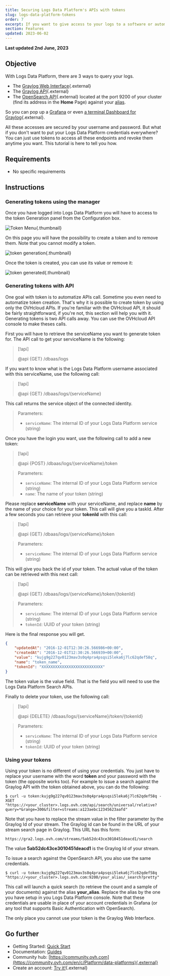 ```yaml
---
title: Securing Logs Data Platform's APIs with tokens
slug: logs-data-platform-tokens
order: 7
excerpt: If you want to give access to your logs to a software or automatize some tasks depending on your logs. You will maybe need to access them through the API. The most secure way to do this is to use tokens.
section: Features
updated: 2023-06-02
---
```


**Last updated 2nd June, 2023**

## Objective

With Logs Data Platform, there are 3 ways to query your logs.

- The [Graylog Web Interface](https://gra1.logs.ovh.com){.external}
- The [Graylog API](https://gra1.logs.ovh.com/api/api-browser/global/index.html#!/search47universal47relative/searchRelative){.external}
- The [OpenSearch API](https://opensearch.org/docs/latest/opensearch/query-dsl/index/){.external} located at the port 9200 of your cluster (find its address in the **Home** Page) against your [alias](/pages/platform/logs-data-platform/visualization_opensearch_dashboards).

So you can pop up a [Grafana](/pages/platform/logs-data-platform/visualization_grafana) or even [a terminal Dashboard for Graylog](https://github.com/Graylog2/cli-dashboard){.external}.

All these accesses are secured by your username and password. But what if you don't want to put your Logs Data Platform credentials everywhere? You can just use tokens to access all these endpoints and revoke them anytime you want. This tutorial is here to tell you how.


## Requirements

- No specific requirements


## Instructions

### Generating tokens using the manager

Once you have logged into Logs Data Platform you will have to access to the token Generation panel from the Configuration box.

![Token Menu](images/token_menu.png){.thumbnail}

On this page you will have the possibility to create a token and to remove them. Note that you cannot modify a token.

![token generation](images/token_generation.png){.thumbnail}

Once the token is created, you can use its value or remove it:

![token generated](images/token_generated.png){.thumbnail}

### Generating tokens with API

One goal with token is to automatize APIs call. Sometime you even need to automatize token creation. That's why it is possible to create token by using only the OVHcloud APIs. If you're familiar with the OVHcloud API, it should be fairly straightforward, if you're not, this section will help you with it. Generating tokens is two API calls away. You can use the OVHcloud API console to make theses calls.

First you will have to retrieve the serviceName you want to generate token for. The API call to get your serviceName is the following:

> [!api]
>
> @api {GET} /dbaas/logs
>


If you want to know what is the Logs Data Platform username associated with this serviceName, use the following call:


> [!api]
>
> @api {GET} /dbaas/logs/{serviceName}
>

This call returns the service object of the connected identity.


> Parameters:
>
> - `serviceName`: The internal ID of your Logs Data Platform service (string)

Once you have the login you want, use the following call to add a new token:


> [!api]
>
> @api {POST} /dbaas/logs/{serviceName}/token
>


> Parameters:
>
> - `serviceName`: The internal ID of your Logs Data Platform service (string)
> - `name`: The name of your token (string)
>

Please replace **serviceName** with your serviceName, and replace **name** by the name of your choice for your token. This call will give you a taskId. After a few seconds you can retrieve your **tokenId** with this call:

> [!api]
>
> @api {GET} /dbaas/logs/{serviceName}/token
>

> Parameters:
>
> - `serviceName`: The internal ID of your Logs Data Platform service (string)
>

This will give you back the id of your token. The actual value of the token can be retrieved with this next call:

> [!api]
>
> @api {GET} /dbaas/logs/{serviceName}/token/{tokenId}
>

> Parameters:
>
> - `serviceName`: The internal ID of your Logs Data Platform service (string)
> - `tokenId`: UUID of your token (string)

Here is the final response you will get.

```json
{
    "updatedAt": "2016-12-01T12:30:26.566986+00:00",
    "createdAt": "2016-12-01T12:30:26.566939+00:00",
    "value": "kujg9g227qv0123mav3s0q4pra4psqsi5leka6j7lc62qdef58q",
    "name": "token_name",
    "tokenId": "XXXXXXXXXXXXXXXXXXXXXXXXXXX"
}
```

The token value is the value field. That is the field you will need to use the Logs Data Platform Search APIs.

Finally to delete your token, use the following call:


> [!api]
>
> @api {DELETE} /dbaas/logs/{serviceName}/token/{tokenId}
>


> Parameters:
>
> - `serviceName`: The internal ID of your Logs Data Platform service (string)
> - `tokenId`: UUID of your token (string)
>

### Using your tokens

Using your token is no different of using your credentials. You just have to replace your username with the word **token** and your password with the token (the opposite works too).
For example to issue a search against the Graylog API with the token obtained above, you can do the following:


```shell-session
$ curl -u token:kujg9g227qv0123mav3s0q4pra4psqsi5leka6j7lc62qdef58q -XGET "https://<your_cluster>.logs.ovh.com/api/search/universal/relative?query=*&range=300&filter=streams:a123aebc12345623aafd"
```

Note that you have to replace the stream value in the filter parameter by the Graylog Id of your stream. The Graylog id can be found in the URL of your stream search page in Graylog.
This URL has this form:

```
https://gra2.logs.ovh.com/streams/5ab52dc43ce3010451deacd1/search
```

The value **5ab52dc43ce3010451deacd1** is the Graylog Id of your stream.


To issue a search against the OpenSearch API, you also use the same credentials.

```shell-session
$ curl -u token:kujg9g227qv0123mav3s0q4pra4psqsi5leka6j7lc62qdef58q "https://<your_cluster>.logs.ovh.com:9200/your_alias/_search?pretty"
```

This call will launch a quick search (to retrieve the count and a sample of your documents) against the alias **your_alias**. Replace the alias by the one you have setup in you Logs Data Platform console. Note that these credentials are usable in place of your account credentials in Grafana (or any tool that supports Basic Authentication with OpenSearch).

The only place you cannot use your token is the Graylog Web Interface.

## Go further

- Getting Started: [Quick Start](/pages/platform/logs-data-platform/getting_started_quick_start)
- Documentation: [Guides](https://docs.ovh.com/sg/en/logs-data-platform/)
- Community hub: [https://community.ovh.com](https://community.ovh.com/en/c/Platform/data-platforms){.external}
- Create an account: [Try it!](https://www.ovh.com/fr/order/express/#/express/review?products=~(~(planCode~'logs-account~productId~'logs))){.external}
